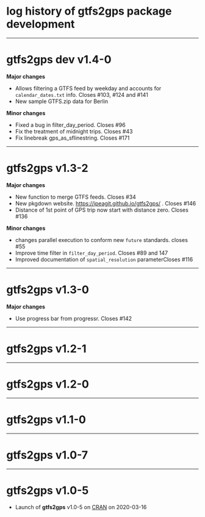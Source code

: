 # log history of gtfs2gps package development


-------------------------------------------------------
# gtfs2gps dev v1.4-0

**Major changes**
* Allows filtering a GTFS feed by weekday and accounts for `calendar_dates.txt` info. Closes #103, #124 and #141
* New sample GTFS.zip data for Berlin

**Minor changes**
* Fixed a bug in filter_day_period. Closes #96
* Fix the treatment of midnight trips. Closes #43
* Fix linebreak gps_as_sflinestring. Closes #171




-------------------------------------------------------
# gtfs2gps v1.3-2

**Major changes**
* New function to merge GTFS feeds. Closes #34
* New pkgdown website. https://ipeagit.github.io/gtfs2gps/ . Closes #146
* Distance of 1st point of GPS trip now start with distance zero. Closes #136

**Minor changes**
* changes parallel execution to conform new `future` standards. closes #55
* Improve time filter in `filter_day_period`. Closes #89 and 147
* Improved documentation of  `spatial_resolution` parameterCloses #116


-------------------------------------------------------
# gtfs2gps v1.3-0

**Major changes**
* Use progress bar from progressr. Closes #142


-------------------------------------------------------
# gtfs2gps v1.2-1


-------------------------------------------------------
# gtfs2gps v1.2-0


-------------------------------------------------------
# gtfs2gps v1.1-0


-------------------------------------------------------
# gtfs2gps v1.0-7


-------------------------------------------------------
# gtfs2gps v1.0-5

* Launch of **gtfs2gps** v1.0-5 on [CRAN](https://cran.r-project.org/web/packages/gtfs2gps/index.html) on 2020-03-16
